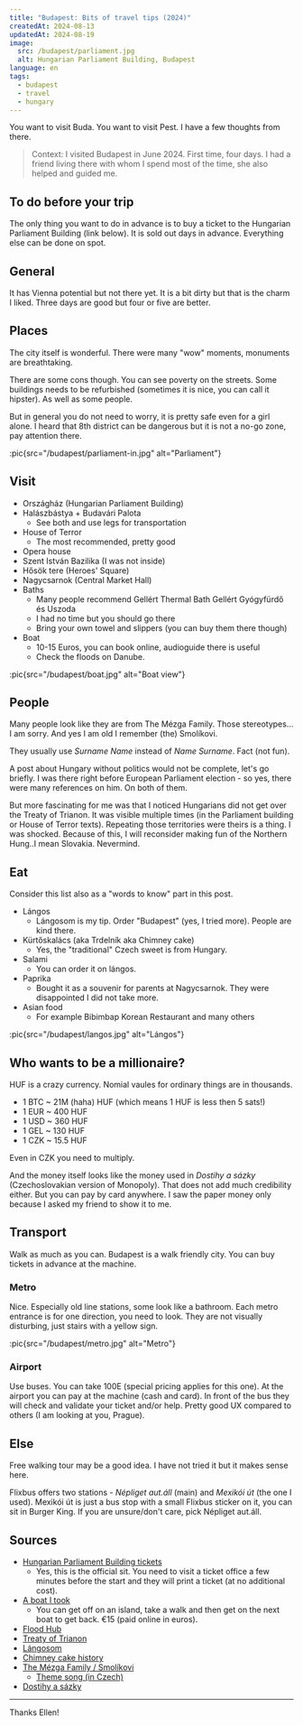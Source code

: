 ```yaml
---
title: "Budapest: Bits of travel tips (2024)"
createdAt: 2024-08-13
updatedAt: 2024-08-19
image:
  src: /budapest/parliament.jpg
  alt: Hungarian Parliament Building, Budapest
language: en
tags:
  - budapest
  - travel
  - hungary
---
```


You want to visit Buda. You want to visit Pest. I have a few thoughts from there.

> Context: I visited Budapest in June 2024. First time, four days. I had a friend living there with whom I spend most of the time, she also helped and guided me.

## To do before your trip

The only thing you want to do in advance is to buy a ticket to the Hungarian Parliament Building (link below). It is sold out days in advance. Everything else can be done on spot.

## General

It has Vienna potential but not there yet. It is a bit dirty but that is the charm I liked. Three days are good but four or five are better.

## Places

The city itself is wonderful. There were many "wow" moments, monuments are breathtaking.

There are some cons though. You can see poverty on the streets. Some buildings needs to be refurbished (sometimes it is nice, you can call it hipster). As well as some people.

But in general you do not need to worry, it is pretty safe even for a girl alone. I heard that 8th district can be dangerous but it is not a no-go zone, pay attention there.

:pic{src="/budapest/parliament-in.jpg" alt="Parliament"}

## Visit

- Országház (Hungarian Parliament Building)
- Halászbástya + Budavári Palota
  - See both and use legs for transportation
- House of Terror
  - The most recommended, pretty good
- Opera house
- Szent István Bazilika (I was not inside)
- Hősök tere (Heroes' Square)
- Nagycsarnok (Central Market Hall)
- Baths
  - Many people recommend Gellért Thermal Bath Gellért Gyógyfürdő és Uszoda
  - I had no time but you should go there
  - Bring your own towel and slippers (you can buy them there though)
- Boat
  - 10-15 Euros, you can book online, audioguide there is useful
  - Check the floods on Danube.

:pic{src="/budapest/boat.jpg" alt="Boat view"}

## People

Many people look like they are from The Mézga Family. Those stereotypes…I am sorry. And yes I am old I remember (the) Smolíkovi.

They usually use _Surname Name_ instead of _Name Surname_. Fact (not fun).

A post about Hungary without politics would not be complete, let's go briefly. I was there right before European Parliament election - so yes, there were many references on him. On both of them.

But more fascinating for me was that I noticed Hungarians did not get over the Treaty of Trianon. It was visible multiple times (in the Parliament building or House of Terror texts). Repeating those territories were theirs is a thing. I was shocked. Because of this, I will reconsider making fun of the Northern Hung..I mean Slovakia. Nevermind.

## Eat

Consider this list also as a "words to know" part in this post.

- Lángos
  - Lángosom is my tip. Order "Budapest" (yes, I tried more). People are kind there.
- Kürtőskalács (aka Trdelník aka Chimney cake)
  - Yes, the "traditional" Czech sweet is from Hungary.
- Salami
  - You can order it on lángos.
- Paprika
  - Bought it as a souvenir for parents at Nagycsarnok. They were disappointed I did not take more.
- Asian food
  - For example Bibimbap Korean Restaurant and many others

:pic{src="/budapest/langos.jpg" alt="Lángos"}

## Who wants to be a millionaire?

HUF is a crazy currency. Nomial vaules for ordinary things are in thousands.

- 1 BTC ~ 21M (haha) HUF (which means 1 HUF is less then 5 sats!)
- 1 EUR ~ 400 HUF
- 1 USD ~ 360 HUF
- 1 GEL ~ 130 HUF
- 1 CZK ~ 15.5 HUF

Even in CZK you need to multiply.

And the money itself looks like the money used in _Dostihy a sázky_ (Czechoslovakian version of Monopoly). That does not add much credibility either. But you can pay by card anywhere. I saw the paper money only because I asked my friend to show it to me.

## Transport

Walk as much as you can. Budapest is a walk friendly city. You can buy tickets in advance at the machine.

### Metro

Nice. Especially old line stations, some look like a bathroom. Each metro entrance is for one direction, you need to look. They are not visually disturbing, just stairs with a yellow sign.

:pic{src="/budapest/metro.jpg" alt="Metro"}

### Airport

Use buses. You can take 100E (special pricing applies for this one). At the airport you can pay at the machine (cash and card). In front of the bus they will check and validate your ticket and/or help. Pretty good UX compared to others (I am looking at you, Prague).

## Else

Free walking tour may be a good idea. I have not tried it but it makes sense here.

Flixbus offers two stations - _Népliget aut.áll_ (main) and _Mexikói út_ (the one I used). Mexikói út is just a bus stop with a small Flixbus sticker on it, you can sit in Burger King. If you are unsure/don't care, pick Népliget aut.áll.

## Sources

- [Hungarian Parliament Building tickets](https://jegymester.hu/event-host/900/parlament)
  - Yes, this is the official sit. You need to visit a ticket office a few minutes before the start and they will print a ticket (at no additional cost).
- [A boat I took](https://legenda.hu/en/duna-bella)
  - You can get off on an island, take a walk and then get on the next boat to get back. €15 (paid online in euros).
- [Flood Hub](https://sites.research.google/floods/l/47.78363463526376/18.9459228515625/10/g/GRDC_6442500)
- [Treaty of Trianon](https://en.wikipedia.org/wiki/Treaty_of_Trianon)
- [Lángosom](https://www.google.com/maps/place/L%C3%A1ngosom/@47.4994046,19.0664479,19z/data=!3m1!4b1!4m6!3m5!1s0x4741ddccc99e4489:0x38a58fa780e4a435!8m2!3d47.4994037!4d19.0670916!16s%2Fg%2F11jxv7y1_0?entry=ttu)
- [Chimney cake history](https://www.youtube.com/watch?v=MPNEFr6O-Dw)
- [The Mézga Family / Smolíkovi](https://en.wikipedia.org/wiki/The_M%C3%A9zga_Family)
  - [Theme song (in Czech)](https://www.youtube.com/watch?v=OBOV1hHDp5U)
- [Dostihy a sázky](https://www.mojedino.cz/dostihy-a-sazky.html)

---

Thanks Ellen!
